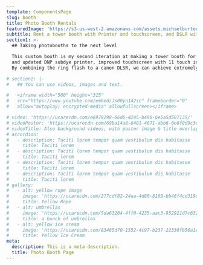 ```yaml
---
template: ComponentsPage
slug: booth
title: Photo Booth Rentals
featuredImage: 'https://s3-us-west-2.amazonaws.com/assets.michaelburton.co/color/IMG_9174.jpg'
subtitle: Rent a tower booth with Printer and touchscreen, and DSLR with Ringlight for your next event.
section1: >-
  ## Taking photobooths to the next level

  This custom booth is my second iteration at making a tower booth for parties and events. This verision includes
  and updated DNP subdye printer, improved touchscreen with 11 touch inputs. improved exterior shell, and vastly improved lighting system courtsey of an AlienBees ring Flash. 
  By combining the ring flash to a canon DLSR, we can achieve extremely high quality photos, that are printed out to clients as two individual 2x6 prints or 1 4x6 print in approx 8 seconds. This keeps events moving quickly making sure everyone has a chance to enjoy the booth through the duration of the event, to maximize value and booth utilization. Attendents are then encouraged to use our supplied iPads to socially share their photos with friends and family.

# section2: |-
#   ## You can use videos, images and text.

#   <iframe width="560" height="315"
#   src="https://www.youtube.com/embed/Js00yn142ic" frameborder="0"
#   allow="autoplay; encrypted-media" allowfullscreen></iframe>

# video: 'https://ucarecdn.com/e6979298-66d6-4245-b496-6e5a5d507135/'
# videoPoster: 'https://ucarecdn.com/69ba14a8-6481-4671-abb6-0e6f0d9c3e46/'
# videoTitle: Also background videos, with poster image & title overlay.
# accordion:
#   - description: Taciti lorem tempor quam vestibulum dis habitasse
#     title: Taciti lorem
#   - description: Taciti lorem tempor quam vestibulum dis habitasse
#     title: Taciti lorem
#   - description: Taciti lorem tempor quam vestibulum dis habitasse
#     title: Taciti lorem
#   - description: Taciti lorem tempor quam vestibulum dis habitasse
#     title: Taciti lorem
# gallery:
#   - alt: yellow rope image
#     image: 'https://ucarecdn.com/277cdf82-24aa-4d80-8169-bb46f4cd319d/'
#     title: Yellow Rope
#   - alt: umbrellas
#     image: 'https://ucarecdn.com/5da63204-4ff0-4235-aac3-852921d7c632/'
#     title: a bunch of umbrellas
#   - alt: yellow ice cream
#     image: 'https://ucarecdn.com/83485d70-1552-4c97-b237-22330fb56a1e/'
#     title: Yellow Ice Cream
meta:
  description: This is a meta description.
  title: Photo Booth Page
---
```

